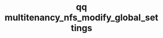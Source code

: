 ---
category: multitenancy
command: multitenancy_nfs_modify_global_settings
optional_options:
- alternate: []
  help: Enables mounting with the NFSv4.1 protocol
  name: --enable-v4
  required: false
- alternate: []
  help: Disables mounting with the NFSv4.1 protocol
  name: --disable-v4
  required: false
- alternate: []
  help: Enables mounting with KRB5 security
  name: --enable-krb5
  required: false
- alternate: []
  help: Disables mounting with KRB5 security
  name: --disable-krb5
  required: false
- alternate: []
  help: Enables mounting with KRB5p security
  name: --enable-krb5p
  required: false
- alternate: []
  help: Disables mounting with KRB5p security
  name: --disable-krb5p
  required: false
- alternate: []
  help: Enables mounting with KRB5i security
  name: --enable-krb5i
  required: false
- alternate: []
  help: Disables mounting with KRB5i security
  name: --disable-krb5i
  required: false
- alternate: []
  help: Enables mounting with AUTH_SYS security
  name: --enable-auth-sys
  required: false
- alternate: []
  help: Disables mounting with AUTH_SYS security
  name: --disable-auth-sys
  required: false
permalink: /qq-cli-command-guide/multitenancy/multitenancy_nfs_modify_global_settings.html
positional_options: []
sidebar: qq_cli_command_reference_sidebar
summary: This section explains how to use the <code>qq multitenancy_nfs_modify_global_settings</code>
  command.
synopsis: Modify global default NFS settings
title: qq multitenancy_nfs_modify_global_settings
usage: qq multitenancy_nfs_modify_global_settings [-h] [--enable-v4 | --disable-v4]
  [--enable-krb5 | --disable-krb5] [--enable-krb5p | --disable-krb5p] [--enable-krb5i
  | --disable-krb5i] [--enable-auth-sys | --disable-auth-sys]
zendesk_source: qq CLI Command Guide

---